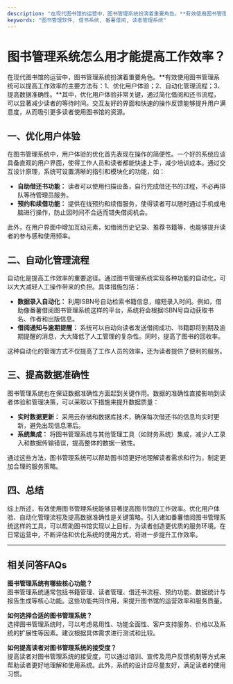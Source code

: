 ```yaml
---
description: "在现代图书馆的运营中，图书管理系统扮演着重要角色。**有效使用图书管理系统可以提高工作效率的主要方法有：1、优化用户体验；2、自动化管理流程；3、提高数据准确性。**其中，优化用户体验非常关键，通过简化借阅和还书流程，可以显著减少读者的等待时间。交互友好的界面和快速的操作反馈能够提升用户满意度，从而吸引更多读者使用图书馆的资源。"
keywords: "图书管理软件, 借书系统, 番薯借阅, 读者管理系统"
---
```

# 图书管理系统怎么用才能提高工作效率？

在现代图书馆的运营中，图书管理系统扮演着重要角色。**有效使用图书管理系统可以提高工作效率的主要方法有：1、优化用户体验；2、自动化管理流程；3、提高数据准确性。**其中，优化用户体验非常关键，通过简化借阅和还书流程，可以显著减少读者的等待时间。交互友好的界面和快速的操作反馈能够提升用户满意度，从而吸引更多读者使用图书馆的资源。

## 一、优化用户体验

在图书管理系统中，用户体验的优化首先表现在操作的简便性。一个好的系统应该具备直观的用户界面，使得工作人员和读者都能快速上手，减少培训成本。通过交互设计原理，系统可设置清晰的指引和模块化的功能，如：

- **自助借还书功能：** 读者可以使用扫描设备，自行完成借还书的过程，不必再排队等待管理员服务。
- **预约和续借功能：** 提供在线预约和续借服务，使得读者可以随时通过手机或电脑进行操作，防止因时间不合适而错失借阅机会。

此外，在用户界面中增加互动元素，如借阅历史记录、推荐书籍等，也能够提升读者的参与感和使用频率。

## 二、自动化管理流程

自动化是提高工作效率的重要途径。通过图书管理系统实现各种功能的自动化，可以大大减轻人工操作带来的负担。具体措施包括：

- **数据录入自动化：** 利用ISBN号自动检索书籍信息，缩短录入时间。例如，借助像番薯借阅图书管理系统这样的平台，系统将会根据ISBN号自动获取书名、作者和出版信息。
- **借阅通知与逾期提醒：** 系统可以自动向读者发送借阅成功、书籍即将到期及逾期提醒的消息，大大降低了人工管理的复杂性。同时，提高了图书的回收率。
  
这种自动化的管理方式不仅提高了工作人员的效率，还为读者提供了便利的服务。

## 三、提高数据准确性

图书管理系统也在保证数据准确性方面起到关键作用。数据的准确性直接影响到读者体验和管理决策，可以采取以下措施来提升数据质量：

- **实时数据更新：** 采用云存储和数据库技术，确保每次借还书的信息均实时更新，避免出现信息滞后。
- **系统集成：** 将图书管理系统与其他管理工具（如财务系统）集成，减少人工录入和数据传输错误，提高整体的数据一致性。

通过这些方法，图书管理系统可以帮助图书馆更好地理解读者需求和行为，制定更加合理的服务策略。

## 四、总结

综上所述，有效使用图书管理系统能够显著提高图书馆的工作效率。优化用户体验、自动化管理流程及提高数据准确性是关键策略。引入诸如番薯借阅图书管理系统这样的工具，可以帮助图书馆实现以上目标，为读者创造更优质的服务环境。在日常运营中，不断评估和优化系统的使用方式，将进一步提升工作效率。

---

## 相关问答FAQs

**图书管理系统有哪些核心功能？**  
图书管理系统通常包括书籍管理、读者管理、借还书流程、预约功能、数据统计与报告生成等核心功能。这些功能共同作用，来提升图书馆的运营效率和服务质量。

**如何选择合适的图书管理系统？**  
选择图书管理系统时，可以考虑易用性、功能全面性、客户支持服务、价格以及系统的扩展性等因素。建议根据具体需求进行测试和比较。

**如何提高读者对图书管理系统的接受度？**  
提高读者对图书管理系统的接受度，可以通过培训、宣传及用户反馈机制等方式来帮助读者更好地理解和使用系统。此外，系统的设计应尽量友好，满足读者的使用习惯。
